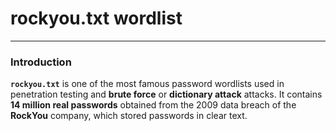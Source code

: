 # rockyou.txt wordlist

---

### Introduction
**`rockyou.txt`** is one of the most famous password wordlists used in penetration testing and **brute force** or **dictionary attack** attacks.
It contains **14 million real passwords** obtained from the 2009 data breach of the **RockYou** company, which stored passwords in clear text.